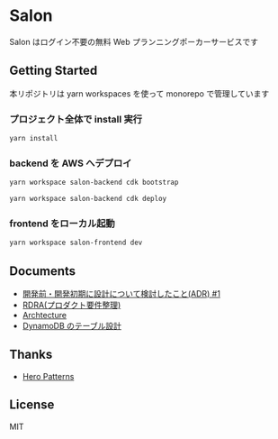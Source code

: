 # Salon

Salon はログイン不要の無料 Web プランニングポーカーサービスです

## Getting Started

本リポジトリは yarn workspaces を使って monorepo で管理しています

### プロジェクト全体で install 実行

```sh
yarn install
```

### backend を AWS へデプロイ

```sh
yarn workspace salon-backend cdk bootstrap
```

```sh
yarn workspace salon-backend cdk deploy
```

### frontend をローカル起動

```sh
yarn workspace salon-frontend dev
```

## Documents

- [開発前・開発初期に設計について検討したこと(ADR) #1](https://github.com/yuizho/salon/issues/1)
- [RDRA(プロダクト要件整理)](doc/product/rdra.md)
- [Archtecture](doc/architecture/architecture.md)
- [DynamoDB のテーブル設計](doc/database/database_spec.md)

## Thanks

- [Hero Patterns](https://heropatterns.com/)

## License

MIT
